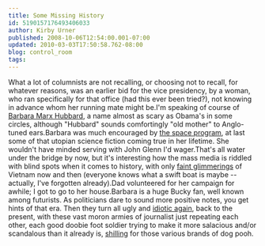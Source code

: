 ```yaml
---
title: Some Missing History
id: 5190157176493406033
author: Kirby Urner
published: 2008-10-06T12:54:00.001-07:00
updated: 2010-03-03T17:50:58.762-08:00
blog: control_room
tags: 
---
```


What a lot of columnists are not recalling, or choosing not to recall, for whatever reasons, was an earlier bid for the vice presidency, by a woman, who ran specifically for that office (had this ever been tried?), not knowing in advance whom her running mate might be.I'm speaking of course of [Barbara Marx Hubbard](http://www.barbaramarxhubbard.com/), a name almost as scary as Obama's in some circles, although "Hubbard" sounds comfortingly "old mother" to Anglo-tuned ears.Barbara was much encouraged by [the space program](http://worldgame.blogspot.com/2006/07/apollo-chronicles.html), at last some of that utopian science fiction coming true in her lifetime.  She wouldn't have minded serving with John Glenn I'd wager.That's all water under the bridge by now, but it's interesting how the mass media is riddled with blind spots when it comes to history, with only [faint glimmerings](http://controlroom.blogspot.com/2008/09/paved-over-past.html) of Vietnam now and then (everyone knows what a swift boat is maybe -- actually, I've forgotten already).Dad volunteered for her campaign for awhile; I got to go to her house.Barbara is a huge Bucky fan, well known among futurists.  As politicians dare to sound more positive notes, you get hints of that era.  Then they turn all ugly and [idiotic again](http://worldgame.blogspot.com/2007/04/idiocracy-movie-review.html), back to the present, with these vast moron armies of journalist just repeating each other, each good doobie foot soldier trying to make it more salacious and/or scandalous than it already is, [shilling](http://www.answers.com/topic/shill) for those various brands of dog pooh.